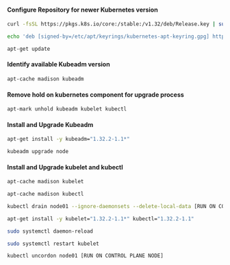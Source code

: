 #### Configure Repository for newer Kubernetes version
```sh
curl -fsSL https://pkgs.k8s.io/core:/stable:/v1.32/deb/Release.key | sudo gpg --dearmor -o /etc/apt/keyrings/kubernetes-apt-keyring.gpg

echo 'deb [signed-by=/etc/apt/keyrings/kubernetes-apt-keyring.gpg] https://pkgs.k8s.io/core:/stable:/v1.32/deb/ /' | sudo tee /etc/apt/sources.list.d/kubernetes.list

apt-get update
```
#### Identify available Kubeadm version
```sh
apt-cache madison kubeadm
```
#### Remove hold on kubernetes component for upgrade process
```sh
apt-mark unhold kubeadm kubelet kubectl
```

#### Install and Upgrade Kubeadm
```sh
apt-get install -y kubeadm="1.32.2-1.1*"

kubeadm upgrade node
```


#### Install and Upgrade kubelet and kubectl
```sh
apt-cache madison kubelet

apt-cache madison kubectl

kubectl drain node01 --ignore-daemonsets --delete-local-data [RUN ON CONTROL PLANE NODE]

apt-get install -y kubelet="1.32.2-1.1*" kubectl="1.32.2-1.1"

sudo systemctl daemon-reload

sudo systemctl restart kubelet

kubectl uncordon node01 [RUN ON CONTROL PLANE NODE]
```